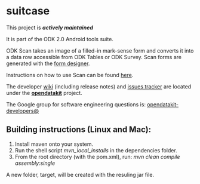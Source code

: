 # suitcase

This project is __*actively maintained*__

It is part of the ODK 2.0 Android tools suite.

ODK Scan takes an image of a filled-in mark-sense form and converts it into a data row accessible from ODK Tables or ODK Survey. Scan forms are generated with the [form designer](http://uw-ictd.github.io/odk-scan-form-designer/).

Instructions on how to use Scan can be found [here](https://opendatakit.org/use/2_0_tools/introduction-to-odk-scan/).

The developer [wiki](https://github.com/opendatakit/opendatakit/wiki) (including release notes) and
[issues tracker](https://github.com/opendatakit/opendatakit/issues) are located under
the [**opendatakit**](https://github.com/opendatakit/opendatakit) project.

The Google group for software engineering questions is: [opendatakit-developers@](https://groups.google.com/forum/#!forum/opendatakit-developers)

## Building instructions (Linux and Mac):

1. Install maven onto your system.
1. Run the shell script *mvn_local_installs* in the dependencies folder. 
1. From the root directory (with the pom.xml), run: *mvn clean compile assembly:single*

A new folder, target, will be created with the resuling jar file. 
